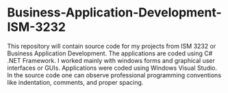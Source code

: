 # Business-Application-Development-ISM-3232
This repository will contain source code for my projects from ISM 3232 or Business Application Development. The applications are coded using C# .NET Framework. I worked mainly with windows forms and graphical user interfaces or GUIs. Applications were coded using Windows Visual Studio. In the source code one can observe professional programming conventions like indentation, comments, and proper spacing.
